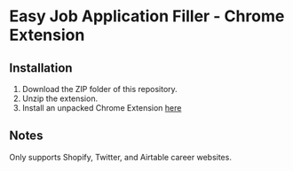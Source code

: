 # Easy Job Application Filler - Chrome Extension

## Installation
1. Download the ZIP folder of this repository.
2. Unzip the extension. 
3. Install an unpacked Chrome Extension [here](https://webkul.com/blog/how-to-install-the-unpacked-extension-in-chrome/)

## Notes
Only supports Shopify, Twitter, and Airtable career websites.
